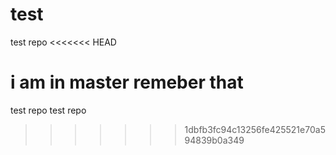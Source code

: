 # test
test repo
<<<<<<< HEAD


i am in master remeber that 
=======
test repo
test repo
>>>>>>> 1dbfb3fc94c13256fe425521e70a594839b0a349
